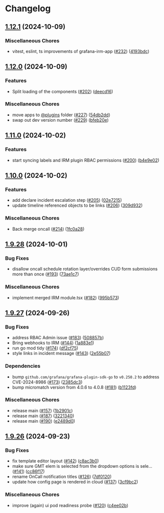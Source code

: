# Changelog

## [1.12.1](https://github.com/grafana/irm/compare/grafana-oncall-app-v1.12.0...grafana-oncall-app-v1.12.1) (2024-10-09)


### Miscellaneous Chores

* vitest, eslint, ts improvements of grafana-irm-app ([#232](https://github.com/grafana/irm/issues/232)) ([4193bdc](https://github.com/grafana/irm/commit/4193bdc132830023a2a7ea5cd7c820f3f4e6f332))

## [1.12.0](https://github.com/grafana/irm/compare/grafana-oncall-app-v1.11.0...grafana-oncall-app-v1.12.0) (2024-10-09)


### Features

* Split loading of the components ([#202](https://github.com/grafana/irm/issues/202)) ([deecd16](https://github.com/grafana/irm/commit/deecd16a2a0a64f7a5ecb61b93f5012e82862229))


### Miscellaneous Chores

* move apps to [@plugins](https://github.com/plugins) folder ([#227](https://github.com/grafana/irm/issues/227)) ([54db2dd](https://github.com/grafana/irm/commit/54db2ddeaaf1fbb33816bce53d37b167bad975eb))
* swap out dev version number ([#229](https://github.com/grafana/irm/issues/229)) ([bfeb20e](https://github.com/grafana/irm/commit/bfeb20e851049d3d469317f03a78223802886d70))

## [1.11.0](https://github.com/grafana/irm/compare/grafana-oncall-app-v1.10.0...grafana-oncall-app-v1.11.0) (2024-10-02)


### Features

* start syncing labels and IRM plugin RBAC permissions ([#200](https://github.com/grafana/irm/issues/200)) ([b4e9e02](https://github.com/grafana/irm/commit/b4e9e02e22322bf5a5691b216a02af83ae9fbf2e))

## [1.10.0](https://github.com/grafana/irm/compare/grafana-oncall-app-v1.9.28...grafana-oncall-app-v1.10.0) (2024-10-02)


### Features

* add declare incident escalation step ([#205](https://github.com/grafana/irm/issues/205)) ([02e7215](https://github.com/grafana/irm/commit/02e72157e61ef70fc964927f74b8f69235f541aa))
* update timeline referenced objects to be links ([#206](https://github.com/grafana/irm/issues/206)) ([309d932](https://github.com/grafana/irm/commit/309d932843d645e97a13dd8f59e8de4100005ef4))


### Miscellaneous Chores

* Back merge oncall ([#214](https://github.com/grafana/irm/issues/214)) ([1fc0a28](https://github.com/grafana/irm/commit/1fc0a28f19f56c91ff52e909fb927122f939a646))

## [1.9.28](https://github.com/grafana/irm/compare/grafana-oncall-app-v1.9.27...grafana-oncall-app-v1.9.28) (2024-10-01)


### Bug Fixes

* disallow oncall schedule rotation layer/overrides CUD form submissions more than once ([#193](https://github.com/grafana/irm/issues/193)) ([73ae1c7](https://github.com/grafana/irm/commit/73ae1c7d78474b42b9eb4305416828afeb04fa3a))


### Miscellaneous Chores

* implement merged IRM module.tsx ([#182](https://github.com/grafana/irm/issues/182)) ([995b573](https://github.com/grafana/irm/commit/995b5732493aabc226cd62b9ca52a1e582ef5878))

## [1.9.27](https://github.com/grafana/irm/compare/grafana-oncall-app-v1.9.26...grafana-oncall-app-v1.9.27) (2024-09-26)


### Bug Fixes

* address RBAC Admin issue ([#183](https://github.com/grafana/irm/issues/183)) ([508857b](https://github.com/grafana/irm/commit/508857b719641ce405910bb1b110dec62f1a7af5))
* Bring webhooks to IRM ([#144](https://github.com/grafana/irm/issues/144)) ([1a883e1](https://github.com/grafana/irm/commit/1a883e1e44fe154ec0a7d36fa8183444fb90c773))
* run go mod tidy ([#174](https://github.com/grafana/irm/issues/174)) ([df2cf75](https://github.com/grafana/irm/commit/df2cf75ac5d4f57661af722f4785ef4996644bbc))
* style links in incident message ([#143](https://github.com/grafana/irm/issues/143)) ([2e55b07](https://github.com/grafana/irm/commit/2e55b07c1069cebfb30ba944b1c0b6f7dbfb1bad))


### Dependencies

* bump `github.com/grafana/grafana-plugin-sdk-go` to `v0.250.2` to address CVE-2024-8986 ([#173](https://github.com/grafana/irm/issues/173)) ([2385dc3](https://github.com/grafana/irm/commit/2385dc39e0108ca8ee4047046a34a735d1598ec8))
* bump micromatch version from 4.0.6 to 4.0.8 ([#181](https://github.com/grafana/irm/issues/181)) ([b1123fd](https://github.com/grafana/irm/commit/b1123fd8d54db080eb90c9959494a3bd00a89540))


### Miscellaneous Chores

* release main ([#157](https://github.com/grafana/irm/issues/157)) ([1b2901c](https://github.com/grafana/irm/commit/1b2901c952cc8e82f94becfa44db146fc0abe076))
* release main ([#187](https://github.com/grafana/irm/issues/187)) ([3221340](https://github.com/grafana/irm/commit/3221340148ac972ed32cd16194a5eaf3cc29db3d))
* release main ([#190](https://github.com/grafana/irm/issues/190)) ([e2489d0](https://github.com/grafana/irm/commit/e2489d0a31c4ac80dc72dca57c42eb3068fa4661))

## [1.9.26](https://github.com/grafana/irm/compare/grafana-oncall-app-v1.9.25...grafana-oncall-app-v1.9.26) (2024-09-23)


### Bug Fixes

* fix template editor layout ([#142](https://github.com/grafana/irm/issues/142)) ([c8ac3b0](https://github.com/grafana/irm/commit/c8ac3b0f60cb5472fb93b59255ca30bc8ba64653))
* make sure GMT elem is selected from the dropdown options is sele… ([#141](https://github.com/grafana/irm/issues/141)) ([cc86f17](https://github.com/grafana/irm/commit/cc86f1751f7378d981d6e60a20cef746f090f1df))
* rename OnCall notification titles ([#126](https://github.com/grafana/irm/issues/126)) ([7df0120](https://github.com/grafana/irm/commit/7df01208271b29640939730375d035b5d5a13f98))
* update how config page is rendered in cloud ([#137](https://github.com/grafana/irm/issues/137)) ([3cf9bc2](https://github.com/grafana/irm/commit/3cf9bc23bee92dd8dde77fe225efebaeaf38a233))


### Miscellaneous Chores

* improve (again) ui pod readiness probe ([#120](https://github.com/grafana/irm/issues/120)) ([c4ee02b](https://github.com/grafana/irm/commit/c4ee02b5253a7cfaf983518c6475f6207a66e253))
